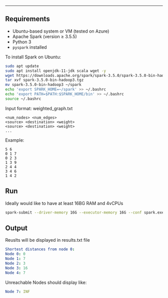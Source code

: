 
---

## Requirements

- Ubuntu-based system or VM (tested on Azure)
- Apache Spark (version ≥ 3.5.5)
- Python 3
- `pyspark` installed

To install Spark on Ubuntu:

```bash
sudo apt update
sudo apt install openjdk-11-jdk scala wget -y
wget https://downloads.apache.org/spark/spark-3.5.0/spark-3.5.0-bin-hadoop3.tgz
tar xvf spark-3.5.0-bin-hadoop3.tgz
mv spark-3.5.0-bin-hadoop3 ~/spark
echo 'export SPARK_HOME=~/spark' >> ~/.bashrc
echo 'export PATH=$PATH:$SPARK_HOME/bin' >> ~/.bashrc
source ~/.bashrc
```
Input format: weighted_graph.txt
```php-template
<num_nodes> <num_edges>
<source> <destination> <weight>
<source> <destination> <weight> 
...
```

Example:
```
5 6
0 1 7
0 2 3
1 3 9
2 4 4
3 4 6
1 4 2
```

## Run
Ideally would like to have at least 16BG RAM and 4vCPUs
```bash
spark-submit --driver-memory 16G --executor-memory 16G --conf spark.executor.cores=4 rddVersion.py
```

## Output
Reuslts will be displayed in results.txt file
```yaml
Shortest distances from node 0:
Node 0: 0
Node 1: 7
Node 2: 3
Node 3: 16
Node 4: 7
```
Unreachable Nodes should display like:
```yaml
Node 7: INF
```
